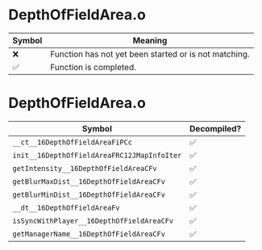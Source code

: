 # DepthOfFieldArea.o
| Symbol | Meaning 
| ------------- | ------------- 
| :x: | Function has not yet been started or is not matching. 
| :white_check_mark: | Function is completed. 


# DepthOfFieldArea.o
| Symbol | Decompiled? |
| ------------- | ------------- |
| `__ct__16DepthOfFieldAreaFiPCc` | :white_check_mark: |
| `init__16DepthOfFieldAreaFRC12JMapInfoIter` | :white_check_mark: |
| `getIntensity__16DepthOfFieldAreaCFv` | :white_check_mark: |
| `getBlurMaxDist__16DepthOfFieldAreaCFv` | :white_check_mark: |
| `getBlurMinDist__16DepthOfFieldAreaCFv` | :white_check_mark: |
| `__dt__16DepthOfFieldAreaFv` | :white_check_mark: |
| `isSyncWithPlayer__16DepthOfFieldAreaCFv` | :white_check_mark: |
| `getManagerName__16DepthOfFieldAreaCFv` | :white_check_mark: |
